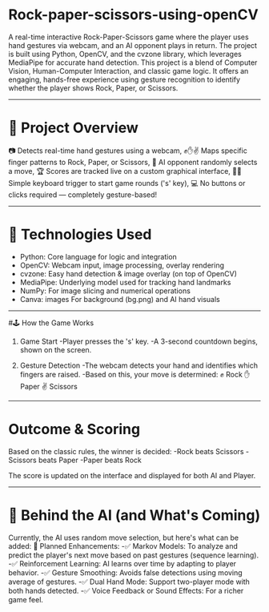 # Rock-paper-scissors-using-openCV

A real-time interactive Rock-Paper-Scissors game where the player uses hand gestures via webcam, and an AI opponent plays in return. The project is built using Python, OpenCV, and the cvzone library, which leverages MediaPipe for accurate hand detection.
This project is a blend of Computer Vision, Human-Computer Interaction, and classic game logic. It offers an engaging, hands-free experience using gesture recognition to identify whether the player shows Rock, Paper, or Scissors.

---


# 🧩 Project Overview

📷 Detects real-time hand gestures using a webcam, ✊✋✌️ Maps specific finger patterns to Rock, Paper, or Scissors, 🎲 AI opponent randomly selects a move, 🏆 Scores are tracked live on a custom graphical interface, 👩‍💻 Simple keyboard trigger to start game rounds ('s' key), 💻 No buttons or clicks required — completely gesture-based!

---

# 🔧 Technologies Used
- Python:	Core language for logic and integration
- OpenCV:	Webcam input, image processing, overlay rendering
- cvzone:	Easy hand detection & image overlay (on top of OpenCV)
- MediaPipe:	Underlying model used for tracking hand landmarks
- NumPy:	For image slicing and numerical operations
- Canva: images	For background (bg.png) and AI hand visuals

---

#🕹 How the Game Works

1. Game Start
-Player presses the 's' key.
-A 3-second countdown begins, shown on the screen.

2. Gesture Detection
-The webcam detects your hand and identifies which fingers are raised.
-Based on this, your move is determined:
✊ Rock 
✋ Paper 
✌️ Scissors

---

# Outcome & Scoring

Based on the classic rules, the winner is decided:
-Rock beats Scissors
-Scissors beats Paper
-Paper beats Rock

The score is updated on the interface and displayed for both AI and Player.

---

# 🧠 Behind the AI (and What's Coming)

Currently, the AI uses random move selection, but here's what can be added:
🚀 Planned Enhancements:
-✅ Markov Models: To analyze and predict the player's next move based on past gestures (sequence learning).
-✅ Reinforcement Learning: AI learns over time by adapting to player behavior.
-✅ Gesture Smoothing: Avoids false detections using moving average of gestures.
-✅ Dual Hand Mode: Support two-player mode with both hands detected.
-✅ Voice Feedback or Sound Effects: For a richer game feel.

